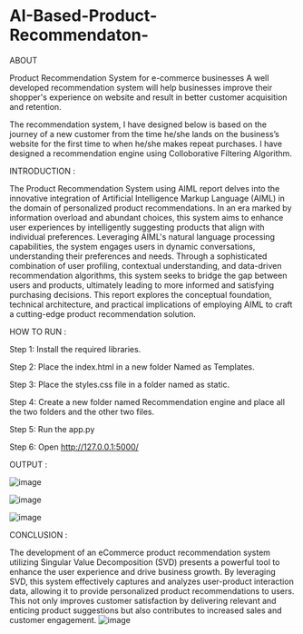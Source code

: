 # AI-Based-Product-Recommendaton-
ABOUT 

Product Recommendation System for e-commerce businesses
A well developed recommendation system will help businesses improve their shopper's experience on website and result in better customer acquisition and retention.

The recommendation system, I have designed below is based on the journey of a new customer from the time he/she lands on the business’s website for the first time to when he/she makes repeat purchases.
I have designed a recommendation engine using Colloborative Filtering Algorithm.

INTRODUCTION :

The Product Recommendation System using AIML report delves into the innovative integration of Artificial Intelligence Markup Language (AIML) in the domain of personalized product recommendations.
 In an era marked by information overload and abundant choices, this system aims to enhance user experiences by intelligently suggesting products that align with individual preferences.
 Leveraging AIML's natural language processing capabilities, the system engages users in dynamic conversations, understanding their preferences and needs.
 Through a sophisticated combination of user profiling, contextual understanding, and data-driven recommendation algorithms, this system seeks to bridge the gap between users and products, ultimately leading to more informed and satisfying purchasing decisions. 
This report explores the conceptual foundation, technical architecture, and practical implications of employing AIML to craft a cutting-edge product recommendation solution.


HOW TO RUN :

Step 1: Install the required libraries.

Step 2: Place the index.html in a new folder Named as Templates.

Step 3: Place the styles.css file in a folder named as static.

Step 4: Create a new folder named Recommendation engine and place all the two folders and the other two files.

Step 5: Run the app.py 

Step 6: Open http://127.0.0.1:5000/

OUTPUT :

![image](https://github.com/VishnuHarish27/AI-Based-Product-Recommendaton-/assets/138471302/e39e3532-d648-4b1d-b779-2dda3cb1008a)

![image](https://github.com/VishnuHarish27/AI-Based-Product-Recommendaton-/assets/138471302/c2abb45c-1ed1-4389-ab9b-5756923b8c3b)

![image](https://github.com/VishnuHarish27/AI-Based-Product-Recommendaton-/assets/138471302/95376c1d-60f0-4f11-b593-21dc918e3be0)

CONCLUSION :

The development of an eCommerce product recommendation system utilizing Singular Value Decomposition (SVD) presents a powerful tool to enhance the user experience and drive business growth. 
By leveraging SVD, this system effectively captures and analyzes user-product interaction data, allowing it to provide personalized product recommendations to users. 
This not only improves customer satisfaction by delivering relevant and enticing product suggestions but also contributes to increased sales and customer engagement. 
![image](https://github.com/VishnuHarish27/AI-Based-Product-Recommendaton-/assets/138471302/aed71f41-e5b1-4e97-a20c-d67a29920f03)



